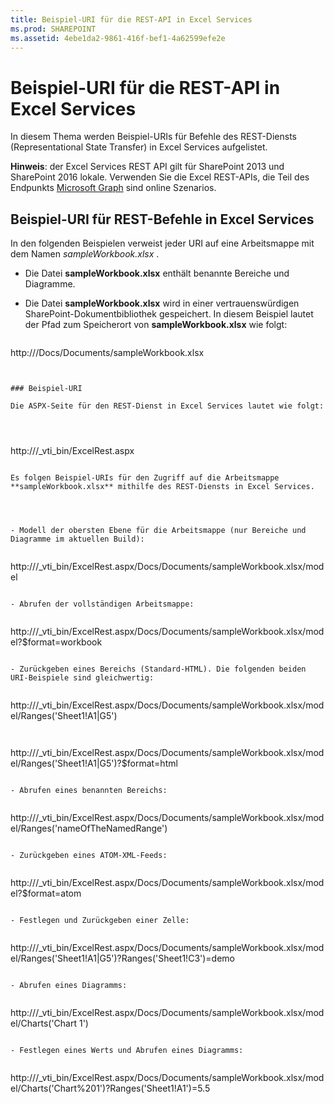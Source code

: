 ```yaml
---
title: Beispiel-URI für die REST-API in Excel Services
ms.prod: SHAREPOINT
ms.assetid: 4ebe1da2-9861-416f-bef1-4a62599efe2e
---
```



# Beispiel-URI für die REST-API in Excel Services

In diesem Thema werden Beispiel-URIs für Befehle des REST-Diensts (Representational State Transfer) in Excel Services aufgelistet.
  
    
    

 **Hinweis**: der Excel Services REST API gilt für SharePoint 2013 und SharePoint 2016 lokale. Verwenden Sie die Excel REST-APIs, die Teil des Endpunkts [Microsoft Graph](http://graph.microsoft.io/en-us/docs/api-reference/v1.0/resources/excel
) sind online Szenarios.
## Beispiel-URI für REST-Befehle in Excel Services

In den folgenden Beispielen verweist jeder URI auf eine Arbeitsmappe mit dem Namen  *sampleWorkbook.xlsx*  .
  
    
    

- Die Datei **sampleWorkbook.xlsx** enthält benannte Bereiche und Diagramme.
    
  
- Die Datei **sampleWorkbook.xlsx** wird in einer vertrauenswürdigen SharePoint-Dokumentbibliothek gespeichert. In diesem Beispiel lautet der Pfad zum Speicherort von **sampleWorkbook.xlsx** wie folgt:
    
  ```
  
http://<ServerName>/Docs/Documents/sampleWorkbook.xlsx
  ```


### Beispiel-URI

Die ASPX-Seite für den REST-Dienst in Excel Services lautet wie folgt:
  
    
    

```
http://<ServerName>/_vti_bin/ExcelRest.aspx

```

Es folgen Beispiel-URIs für den Zugriff auf die Arbeitsmappe **sampleWorkbook.xlsx** mithilfe des REST-Diensts in Excel Services.
  
    
    

- Modell der obersten Ebene für die Arbeitsmappe (nur Bereiche und Diagramme im aktuellen Build):
    
  ```
  
http://<ServerName>/_vti_bin/ExcelRest.aspx/Docs/Documents/sampleWorkbook.xlsx/model

  ```

- Abrufen der vollständigen Arbeitsmappe:
    
  ```
  
http://<ServerName>/_vti_bin/ExcelRest.aspx/Docs/Documents/sampleWorkbook.xlsx/model?$format=workbook

  ```

- Zurückgeben eines Bereichs (Standard-HTML). Die folgenden beiden URI-Beispiele sind gleichwertig:
    
  ```
  
http://<ServerName>/_vti_bin/ExcelRest.aspx/Docs/Documents/sampleWorkbook.xlsx/model/Ranges('Sheet1!A1|G5')

  ```


  ```
  
http://<ServerName>/_vti_bin/ExcelRest.aspx/Docs/Documents/sampleWorkbook.xlsx/model/Ranges('Sheet1!A1|G5')?$format=html
  ```

- Abrufen eines benannten Bereichs:
    
  ```
  http://<ServerName>/_vti_bin/ExcelRest.aspx/Docs/Documents/sampleWorkbook.xlsx/model/Ranges('nameOfTheNamedRange')

  ```

- Zurückgeben eines ATOM-XML-Feeds:
    
  ```
  
http://<ServerName>/_vti_bin/ExcelRest.aspx/Docs/Documents/sampleWorkbook.xlsx/model?$format=atom

  ```

- Festlegen und Zurückgeben einer Zelle:
    
  ```
  
http://<ServerName>/_vti_bin/ExcelRest.aspx/Docs/Documents/sampleWorkbook.xlsx/model/Ranges('Sheet1!A1|G5')?Ranges('Sheet1!C3')=demo

  ```

- Abrufen eines Diagramms:
    
  ```
  
http://<ServerName>/_vti_bin/ExcelRest.aspx/Docs/Documents/sampleWorkbook.xlsx/model/Charts('Chart 1')

  ```

- Festlegen eines Werts und Abrufen eines Diagramms:
    
  ```
  
http://<ServerName>/_vti_bin/ExcelRest.aspx/Docs/Documents/sampleWorkbook.xlsx/model/Charts('Chart%201')?Ranges('Sheet1!A1')=5.5

  ```


